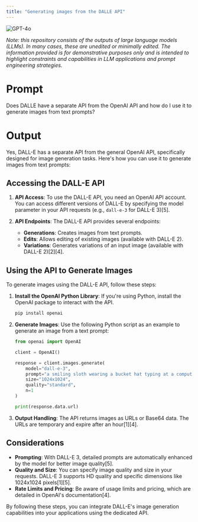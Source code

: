 ```yaml
---
title: "Generating images from the DALLE API"
---
```

![GPT-4o](https://img.shields.io/badge/GPT--4o-3333FF?style=for-the-badge&logo=openai&logoColor=white)



*Note: this repository consists of the outputs of large language models (LLMs). In many cases, these are unedited or minimally edited. The information provided is for demonstrative purposes only and is intended to highlight constraints and capabilities in LLM applications and prompt engineering strategies.*


# Prompt

Does DALLE have a separate API from the OpenAI API and how do I use it to generate images from text prompts?

# Output

Yes, DALL-E has a separate API from the general OpenAI API, specifically designed for image generation tasks. Here's how you can use it to generate images from text prompts:

## Accessing the DALL-E API

1. **API Access**: To use the DALL-E API, you need an OpenAI API account. You can access different versions of DALL-E by specifying the model parameter in your API requests (e.g., `dall-e-3` for DALL-E 3)[5].

2. **API Endpoints**: The DALL-E API provides several endpoints:
   - **Generations**: Creates images from text prompts.
   - **Edits**: Allows editing of existing images (available with DALL-E 2).
   - **Variations**: Generates variations of an input image (available with DALL-E 2)[2][4].

## Using the API to Generate Images

To generate images using the DALL-E API, follow these steps:

1. **Install the OpenAI Python Library**: If you're using Python, install the OpenAI package to interact with the API.

   ```bash
   pip install openai
   ```

2. **Generate Images**: Use the following Python script as an example to generate an image from a text prompt:

   ```python
   from openai import OpenAI

   client = OpenAI()

   response = client.images.generate(
       model="dall-e-3",
       prompt="a smiling sloth wearing a bucket hat typing at a computer with Hebrew letters on the screen and the word Google Fonts",
       size="1024x1024",
       quality="standard",
       n=1
   )

   print(response.data.url)
   ```

3. **Output Handling**: The API returns images as URLs or Base64 data. The URLs are temporary and expire after an hour[1][4].

## Considerations

- **Prompting**: With DALL-E 3, detailed prompts are automatically enhanced by the model for better image quality[5].
- **Quality and Size**: You can specify image quality and size in your requests. DALL-E 3 supports HD quality and specific dimensions like 1024x1024 pixels[1][5].
- **Rate Limits and Pricing**: Be aware of usage limits and pricing, which are detailed in OpenAI's documentation[4].

By following these steps, you can integrate DALL-E's image generation capabilities into your applications using the dedicated API.

 